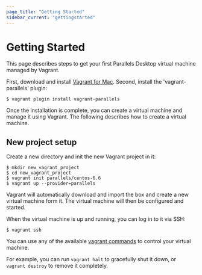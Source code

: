 ```yaml
---
page_title: "Getting Started"
sidebar_current: "gettingstarted"
---
```


# Getting Started

This page describes steps to get your first Parallels Desktop virtual machine
managed by Vagrant.

First, download and install [Vagrant for Mac](http://www.vagrantup.com/downloads.html).
Second, install the 'vagrant-parallels' plugin:

```
$ vagrant plugin install vagrant-parallels
```

Once the installation is complete, you can create a virtual machine and manage
it using Vagrant. The following describes how to create a virtual machine.

## New project setup

Create a new directory and init the new Vagrant project in it:

```
$ mkdir new_vagrant_project
$ cd new_vagrant_project
$ vagrant init parallels/centos-6.6
$ vagrant up --provider=parallels
```

Vagrant will automatically download and import the box and create a new virtual
machine form it. The virtual machine will then be configured and started.

When the virtual machine is up and running, you can log in to it via SSH:

```
$ vagrant ssh
```

You can use any of the available [vagrant commands](http://docs.vagrantup.com/v2/cli/index.html)
to control your virtual machine.

For example, you can run `vagrant halt` to gracefully shut it down, or
`vagrant destroy` to remove it completely.
